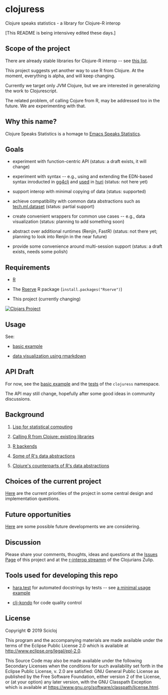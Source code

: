 # clojuress

Clojure speaks statistics - a library for Clojure-R interop

[This README is being intensivey edited these days.]

## Scope of the project

There are already stable libraries for Clojure-R interop -- see [this list](doc/existing_libraries.md).

This project suggests yet another way to use R from Clojure. At the moment, everything is alpha, and will keep changing.

Currently we target only JVM Clojure, but we are interested in generalizing the work to Clojurescript.

The related problem, of calling Cojure from R, may be addressed too in the future. We are experimenting with that.

## Why this name?

Clojure Speaks Statistics is a homage to [Emacs Speaks Statistics](https://ess.r-project.org).

## Goals

  * experiment with function-centric API  (status: a draft exists, it will change)

  * experiment with syntax -- e.g., using and extending the EDN-based syntax inroducted in [gg4clj](https://github.com/JonyEpsilon/gg4clj) and [used](https://github.com/sbelak/huri/blob/master/src/huri/plot.clj#L299) in [huri](https://github.com/sbelak/huri) (status: not here yet)

  * support interop with minimal copying of data (status: supported)

  * achieve compatibility with common data abstractions such as [tech.ml.dataset](https://github.com/techascent/tech.ml.dataset) (status: partial support) 

  * create convenient wrappers for common use cases -- e.g., data visualization (status: planning to add something soon)
 
  * abstract over additional runtimes (Renjin, FastR) (status: not there yet; planning to look into Renjin in the near future)

  * provide some convenience around multi-session support (status: a draft exists, needs some polish)



## Requirements

* [R](https://www.r-project.org)

* The [Rserve](https://cran.r-project.org/web/packages/Rserve/index.html) R package (`install.packages("Rserve")`)

* This project (currently changing)

[![Clojars Project](https://img.shields.io/clojars/v/scicloj/clojuress.svg)](https://clojars.org/scicloj/clojuress)

## Usage

See:

* [basic example](examples/basic_example.clj)

* [data visualization using rmarkdown](examples/basic_example.clj)

## API Draft
For now, see the [basic example](examples/basic_example.clj) and the [tests](test/clojuress_test.clj) of the `clojuress` namespace.

The API may still change, hopefully after some good ideas in community discussions.

## Background

1. [Lisp for statistical computing](doc/lisp_for_stats.md)

2. [Calling R from Clojure: existing libraries](doc/existing_libraries.md)

3. [R backends](doc/r_backends.md)

4. [Some of R's data abstractions](doc/r_data_abstractions.md)

5. [Clojure's counterparts of R's data abstractions](doc/clojure_counterparts.md)

## Choices of the current project

[Here](doc/choices.md) are the current priorities of the project in some central design and implementation questions.


## Future opportunities

[Here](doc/future.md) are some possible future developments we are considering.


## Discussion

Please share your comments, thoughts, ideas and questions at the [Issues Page](https://github.com/scicloj/clojuress/issues) of this project and at the [r-interop streamm](https://clojurians.zulipchat.com/#narrow/stream/204621-r-interop) of the Clojurians Zulip.

## Tools used for developing this repo

 * [hara.test](https://cljdoc.org/d/hara/test/3.0.7) for automated docstrings by tests -- see [a minimal usage example](https://github.com/scicloj/hara-test-example)

 * [clj-kondo](https://github.com/borkdude/clj-kondo) for code quality control
 
## License

Copyright © 2019 Scicloj 

This program and the accompanying materials are made available under the
terms of the Eclipse Public License 2.0 which is available at
http://www.eclipse.org/legal/epl-2.0.

This Source Code may also be made available under the following Secondary
Licenses when the conditions for such availability set forth in the Eclipse
Public License, v. 2.0 are satisfied: GNU General Public License as published by
the Free Software Foundation, either version 2 of the License, or (at your
option) any later version, with the GNU Classpath Exception which is available
at https://www.gnu.org/software/classpath/license.html.
